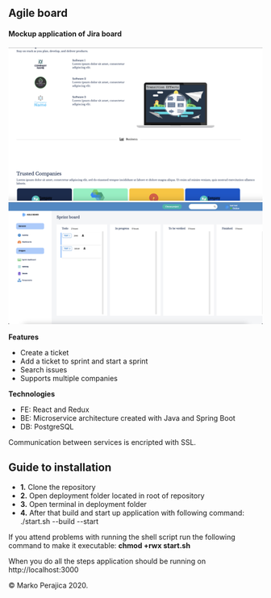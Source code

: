 ## Agile board

#### Mockup application of Jira board

![Agile_board](/assets/cover-image.png)
![Agile_board](/assets/board-image.png)

**Features**

 * Create a ticket
 * Add a ticket to sprint and start a sprint
 * Search issues
 * Supports multiple companies

**Technologies**
 * FE: React and Redux
 * BE: Microservice architecture created with Java and Spring Boot
 * DB: PostgreSQL
 
 Communication between services is encripted with SSL.

## Guide to installation

 * **1.** Clone the repository
 * **2.** Open deployment folder located in root of repository
 * **3.** Open terminal in deployment folder
 * **4.** After that build and start up application with following command: ./start.sh --build --start

 If you attend problems with running the shell script run the following command to make it executable: **chmod +rwx start.sh**


 When you do all the steps application should be running on http://localhost:3000
 

© Marko Perajica 2020.
